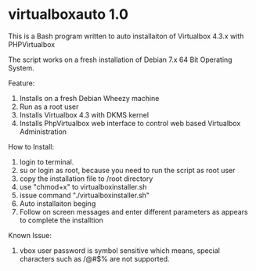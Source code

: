 virtualboxauto 1.0
===================

This is a Bash program written to auto installaiton of Virtualbox 4.3.x with PHPVirtualbox

The script works on a fresh installation of Debian 7.x 64 Bit Operating System.

Feature:
  1. Installs on a fresh Debian Wheezy machine
  2. Run as a root user
  3. Installs Virtualbox 4.3 with DKMS kernel
  4. Installs PhpVirtualbox web interface to control web based Virtualbox Administration

How to Install:
  1. login to terminal.
  2. su or login as root, because you need to run the script as root user
  2. copy the installation file to /root directory
  3. use "chmod+x" to virtualboxinstaller.sh
  3. issue command "./virtualboxinstaller.sh"
  4. Auto installaiton beging
  5. Follow on screen messages and enter different parameters as appears to complete the installtion

Known Issue:
  1. vbox user password is symbol sensitive which means, special characters such as \/@#$% are not supported.
